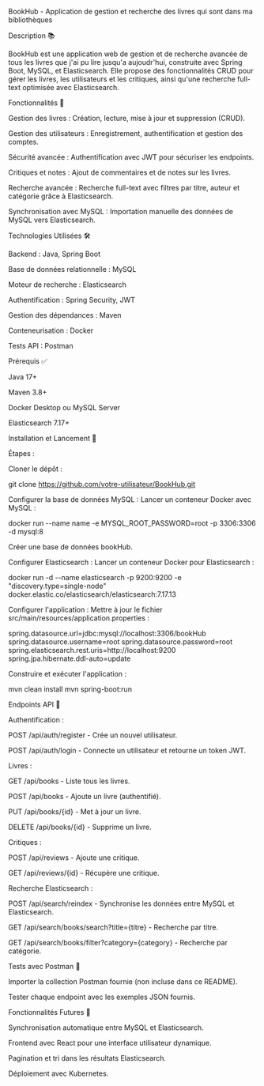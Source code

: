 BookHub - Application de gestion et recherche des livres qui sont dans ma bibliothèques

Description 📚

BookHub est une application web de gestion et de recherche avancée de tous les livres que j'ai pu lire jusqu'a aujoudr'hui, construite avec Spring Boot, MySQL, et Elasticsearch. Elle propose des fonctionnalités CRUD pour gérer les livres, les utilisateurs et les critiques, ainsi qu'une recherche full-text optimisée avec Elasticsearch.

Fonctionnalités 🚀

Gestion des livres : Création, lecture, mise à jour et suppression (CRUD).

Gestion des utilisateurs : Enregistrement, authentification et gestion des comptes.

Sécurité avancée : Authentification avec JWT pour sécuriser les endpoints.

Critiques et notes : Ajout de commentaires et de notes sur les livres.

Recherche avancée : Recherche full-text avec filtres par titre, auteur et catégorie grâce à Elasticsearch.

Synchronisation avec MySQL : Importation manuelle des données de MySQL vers Elasticsearch.

Technologies Utilisées 🛠️

Backend : Java, Spring Boot

Base de données relationnelle : MySQL

Moteur de recherche : Elasticsearch

Authentification : Spring Security, JWT

Gestion des dépendances : Maven

Conteneurisation : Docker

Tests API : Postman

Prérequis ✅

Java 17+

Maven 3.8+

Docker Desktop ou MySQL Server

Elasticsearch 7.17+

Installation et Lancement 🚦

Étapes :

Cloner le dépôt :

git clone https://github.com/votre-utilisateur/BookHub.git

Configurer la base de données MySQL :
Lancer un conteneur Docker avec MySQL :

docker run --name name -e MYSQL_ROOT_PASSWORD=root -p 3306:3306 -d mysql:8

Créer une base de données bookHub.

Configurer Elasticsearch :
Lancer un conteneur Docker pour Elasticsearch :

docker run -d --name elasticsearch -p 9200:9200 -e "discovery.type=single-node" docker.elastic.co/elasticsearch/elasticsearch:7.17.13

Configurer l'application :
Mettre à jour le fichier src/main/resources/application.properties :

spring.datasource.url=jdbc:mysql://localhost:3306/bookHub
spring.datasource.username=root
spring.datasource.password=root
spring.elasticsearch.rest.uris=http://localhost:9200
spring.jpa.hibernate.ddl-auto=update

Construire et exécuter l'application :

mvn clean install
mvn spring-boot:run

Endpoints API 🔗

Authentification :

POST /api/auth/register - Crée un nouvel utilisateur.

POST /api/auth/login - Connecte un utilisateur et retourne un token JWT.

Livres :

GET /api/books - Liste tous les livres.

POST /api/books - Ajoute un livre (authentifié).

PUT /api/books/{id} - Met à jour un livre.

DELETE /api/books/{id} - Supprime un livre.

Critiques :

POST /api/reviews - Ajoute une critique.

GET /api/reviews/{id} - Récupère une critique.

Recherche Elasticsearch :

POST /api/search/reindex - Synchronise les données entre MySQL et Elasticsearch.

GET /api/search/books/search?title={titre} - Recherche par titre.

GET /api/search/books/filter?category={category} - Recherche par catégorie.

Tests avec Postman 🧪

Importer la collection Postman fournie (non incluse dans ce README).

Tester chaque endpoint avec les exemples JSON fournis.

Fonctionnalités Futures 🌟

Synchronisation automatique entre MySQL et Elasticsearch.

Frontend avec React pour une interface utilisateur dynamique.

Pagination et tri dans les résultats Elasticsearch.

Déploiement avec Kubernetes.
